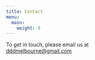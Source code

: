 ```yaml
---
title: Contact
menu:
  main:
    weight: 8
---
```

To get in touch, please email us at  
[dddmelbourne@gmail.com](mailto:dddmelbourne@gmail.com)
